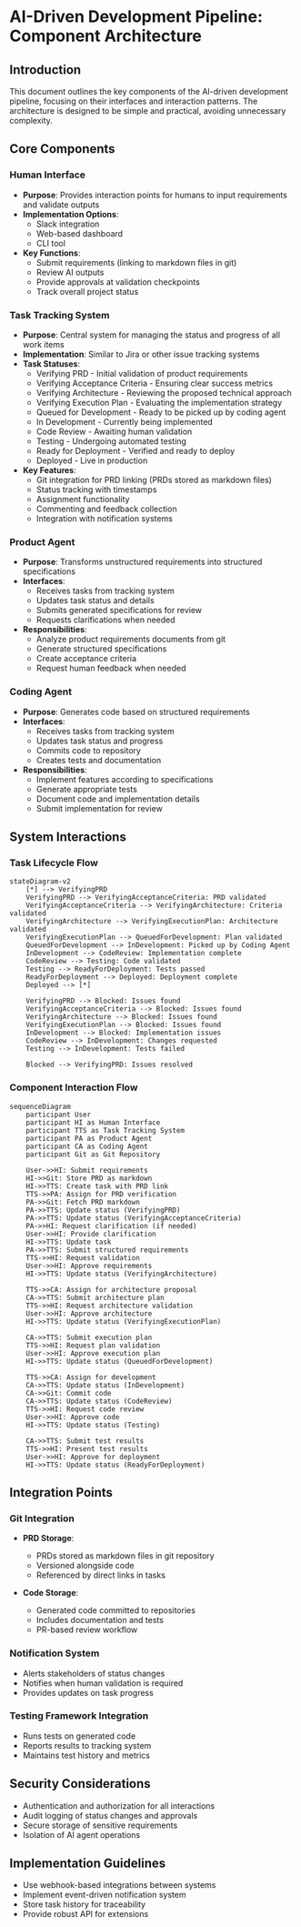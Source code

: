 # AI-Driven Development Pipeline: Component Architecture

## Introduction

This document outlines the key components of the AI-driven development pipeline, focusing on their interfaces and interaction patterns. The architecture is designed to be simple and practical, avoiding unnecessary complexity.

## Core Components

### Human Interface

- **Purpose**: Provides interaction points for humans to input requirements and validate outputs
- **Implementation Options**:
  - Slack integration
  - Web-based dashboard
  - CLI tool
- **Key Functions**:
  - Submit requirements (linking to markdown files in git)
  - Review AI outputs
  - Provide approvals at validation checkpoints
  - Track overall project status

### Task Tracking System

- **Purpose**: Central system for managing the status and progress of all work items
- **Implementation**: Similar to Jira or other issue tracking systems
- **Task Statuses**:
  - Verifying PRD - Initial validation of product requirements
  - Verifying Acceptance Criteria - Ensuring clear success metrics
  - Verifying Architecture - Reviewing the proposed technical approach
  - Verifying Execution Plan - Evaluating the implementation strategy
  - Queued for Development - Ready to be picked up by coding agent
  - In Development - Currently being implemented
  - Code Review - Awaiting human validation
  - Testing - Undergoing automated testing
  - Ready for Deployment - Verified and ready to deploy
  - Deployed - Live in production
- **Key Features**:
  - Git integration for PRD linking (PRDs stored as markdown files)
  - Status tracking with timestamps
  - Assignment functionality
  - Commenting and feedback collection
  - Integration with notification systems

### Product Agent

- **Purpose**: Transforms unstructured requirements into structured specifications
- **Interfaces**:
  - Receives tasks from tracking system
  - Updates task status and details
  - Submits generated specifications for review
  - Requests clarifications when needed
- **Responsibilities**:
  - Analyze product requirements documents from git
  - Generate structured specifications
  - Create acceptance criteria
  - Request human feedback when needed

### Coding Agent

- **Purpose**: Generates code based on structured requirements
- **Interfaces**:
  - Receives tasks from tracking system
  - Updates task status and progress
  - Commits code to repository
  - Creates tests and documentation
- **Responsibilities**:
  - Implement features according to specifications
  - Generate appropriate tests
  - Document code and implementation details
  - Submit implementation for review

## System Interactions

### Task Lifecycle Flow

```mermaid
stateDiagram-v2
    [*] --> VerifyingPRD
    VerifyingPRD --> VerifyingAcceptanceCriteria: PRD validated
    VerifyingAcceptanceCriteria --> VerifyingArchitecture: Criteria validated
    VerifyingArchitecture --> VerifyingExecutionPlan: Architecture validated
    VerifyingExecutionPlan --> QueuedForDevelopment: Plan validated
    QueuedForDevelopment --> InDevelopment: Picked up by Coding Agent
    InDevelopment --> CodeReview: Implementation complete
    CodeReview --> Testing: Code validated
    Testing --> ReadyForDeployment: Tests passed
    ReadyForDeployment --> Deployed: Deployment complete
    Deployed --> [*]
    
    VerifyingPRD --> Blocked: Issues found
    VerifyingAcceptanceCriteria --> Blocked: Issues found
    VerifyingArchitecture --> Blocked: Issues found
    VerifyingExecutionPlan --> Blocked: Issues found
    InDevelopment --> Blocked: Implementation issues
    CodeReview --> InDevelopment: Changes requested
    Testing --> InDevelopment: Tests failed
    
    Blocked --> VerifyingPRD: Issues resolved
```

### Component Interaction Flow

```mermaid
sequenceDiagram
    participant User
    participant HI as Human Interface
    participant TTS as Task Tracking System
    participant PA as Product Agent
    participant CA as Coding Agent
    participant Git as Git Repository
    
    User->>HI: Submit requirements
    HI->>Git: Store PRD as markdown
    HI->>TTS: Create task with PRD link
    TTS->>PA: Assign for PRD verification
    PA->>Git: Fetch PRD markdown
    PA->>TTS: Update status (VerifyingPRD)
    PA->>TTS: Update status (VerifyingAcceptanceCriteria)
    PA->>HI: Request clarification (if needed)
    User->>HI: Provide clarification
    HI->>TTS: Update task
    PA->>TTS: Submit structured requirements
    TTS->>HI: Request validation
    User->>HI: Approve requirements
    HI->>TTS: Update status (VerifyingArchitecture)
    
    TTS->>CA: Assign for architecture proposal
    CA->>TTS: Submit architecture plan
    TTS->>HI: Request architecture validation
    User->>HI: Approve architecture
    HI->>TTS: Update status (VerifyingExecutionPlan)
    
    CA->>TTS: Submit execution plan
    TTS->>HI: Request plan validation
    User->>HI: Approve execution plan
    HI->>TTS: Update status (QueuedForDevelopment)
    
    TTS->>CA: Assign for development
    CA->>TTS: Update status (InDevelopment)
    CA->>Git: Commit code
    CA->>TTS: Update status (CodeReview)
    TTS->>HI: Request code review
    User->>HI: Approve code
    HI->>TTS: Update status (Testing)
    
    CA->>TTS: Submit test results
    TTS->>HI: Present test results
    User->>HI: Approve for deployment
    HI->>TTS: Update status (ReadyForDeployment)
```

## Integration Points

### Git Integration

- **PRD Storage**: 
  - PRDs stored as markdown files in git repository
  - Versioned alongside code
  - Referenced by direct links in tasks

- **Code Storage**:
  - Generated code committed to repositories
  - Includes documentation and tests
  - PR-based review workflow

### Notification System

- Alerts stakeholders of status changes
- Notifies when human validation is required
- Provides updates on task progress

### Testing Framework Integration

- Runs tests on generated code
- Reports results to tracking system
- Maintains test history and metrics

## Security Considerations

- Authentication and authorization for all interactions
- Audit logging of status changes and approvals
- Secure storage of sensitive requirements
- Isolation of AI agent operations

## Implementation Guidelines

- Use webhook-based integrations between systems
- Implement event-driven notification system
- Store task history for traceability
- Provide robust API for extensions 